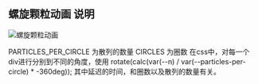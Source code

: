 ## 螺旋颗粒动画 说明

![螺旋颗粒动画](http://pg8mlf6c2.bkt.clouddn.com/WechatIMG224.png)

PARTICLES_PER_CIRCLE 为散列的数量
CIRCLES 为圈数
在css中，对每一个div进行分别到不同的角度，使用 rotate(calc(var(--n) / var(--particles-per-circle) * -360deg));
其中延迟的时间，和圈数以及散列的数量有关。
